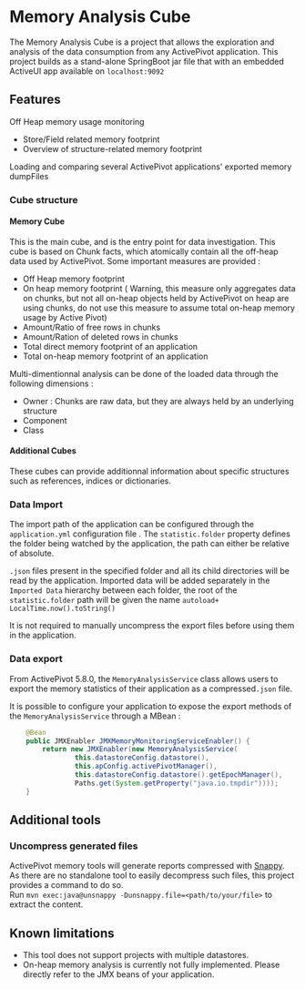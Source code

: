 Memory Analysis Cube
==============

The Memory Analysis Cube is a project that allows the exploration and analysis of the data consumption from any ActivePivot application. 
This project builds as a stand-alone SpringBoot jar file that with an embedded ActiveUI app available on `localhost:9092`

Features
--------
Off Heap memory usage monitoring 
- Store/Field related memory footprint
- Overview of structure-related memory footprint

Loading and comparing several ActivePivot applications' exported memory dumpFiles 

###  Cube structure

#### Memory Cube
This is the main cube, and is the entry point for data investigation.
This cube is based on Chunk facts, which atomically contain all the off-heap data used by ActivePivot.
Some important measures are provided :
- Off Heap memory footprint
- On heap memory footprint ( Warning, this measure only aggregates data on chunks, but not all on-heap objects held by ActivePivot on heap are using chunks, do not use this measure to assume total on-heap memory usage by Active Pivot)
- Amount/Ratio of free rows in chunks
- Amount/Ration of deleted rows in chunks
- Total direct memory footprint of an application
- Total on-heap memory footprint of an application 

Multi-dimentionnal analysis can be done of the loaded data through the following dimensions :
- Owner : Chunks are raw data, but they are always held by an underlying structure
- Component
- Class

#### Additional Cubes
These cubes can provide additionnal information about specific structures such as references, indices or dictionaries.


### Data Import

 The import path of the application can be configured through the `application.yml` configuration file . The `statistic.folder` property defines the folder being watched by the application, the path can either be relative of absolute.

 `.json` files present in the specified folder and all its child directories will be read by the application.
Imported data will be added separately in the `Imported Data` hierarchy between each folder, the root of the `statistic.folder` path will be given the name `autoload+ LocalTime.now().toString()`

It is not required to manually uncompress the export files before using them in the application.

### Data export

From ActivePivot 5.8.0, the `MemoryAnalysisService` class allows users to export the memory statistics of their application as a compressed`.json` file.

It is possible to configure your application to expose the export methods of the `MemoryAnalysisService` through a MBean : 

``` java
	@Bean
	public JMXEnabler JMXMemoryMonitoringServiceEnabler() {
		return new JMXEnabler(new MemoryAnalysisService(
				this.datastoreConfig.datastore(),
				this.apConfig.activePivotManager(),
				this.datastoreConfig.datastore().getEpochManager(),
				Paths.get(System.getProperty("java.io.tmpdir"))));
	}
```
 

Additional tools
-----

### Uncompress generated files

ActivePivot memory tools will generate reports compressed with [Snappy](https://google.github.io/snappy/). As there are no standalone tool
to easily decompress such files, this project provides a command to do so.  
Run `mvn exec:java@unsnappy -Dunsnappy.file=<path/to/your/file>` to extract the content.

Known limitations
-----

 * This tool does not support projects with multiple datastores.
 * On-heap memory analysis is currently not fully implemented. Please directly refer to the JMX beans of your application. 
